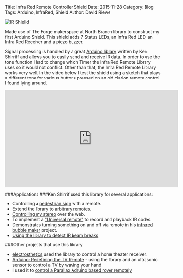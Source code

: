 Title: Infra Red Remote Controller Shield
Date: 2015-11-28
Category: Blog
Tags: Arduino, InfraRed, Shield
Author: David Riewe

![IR Shielld](/images/irshield.jpg)

Made use of The Forge makerspace at North Branch library to construct my first Arduino Shield. This shield adds 7 Status LEDs, an Infra Red LED, an Infra Red Receiver and a piezo buzzer.

Signal processing is handled by a great [Arduino library](https://github.com/shirriff/Arduino-IRremote) written by Ken Shirriff and allows you to easily send and receive IR data. In order to use the tone function I had to change which Timer the Infra Red Remote Library uses so it would not conflict. Other than that, the Infra Red Remote Library works very well. In the video below I test the shield using a sketch that plays a different tone for various buttons pressed on an old clarion remote control I found lying around.

<iframe width="560" height="315" src="https://www.youtube.com/embed/2N15Wiu5OVM" frameborder="0" allowfullscreen></iframe>

###Applications
###Ken Shirrif used this library for several applications:

-  Controlling a [pedestrian sign](http://arcfn.com/2010/01/dont-walk-controlling-pedestrian-sign.html) with a remote.
-  Extend the library to [arbitrary remotes](http://arcfn.com/2010/01/using-arbitrary-remotes-with-arduino.html).
-  [Controlling my stereo](http://arcfn.com/2009/11/controlling-your-stereo-over-web-with.html) over the web.
-  To implement a ["Universal remote"](http://arcfn.com/2009/09/arduino-universal-remote-record-and.html) to record and playback IR codes.
-  Demonstrates turning something on and off via remote in
   his [infrared bubble maker](http://arcfn.com/2009/11/ir-bubbles-controlling-relay-with.html) project.
-  [Using the library to detect IR beam breaks](http://www.arcfn.com/2010/03/detecting-ir-beam-break-with-arduino-ir.html)

###Other projects that use this library

-  [electrosthetics](http://electrosthetics.blogspot.com/2009/11/arduino-universal-remote-and-more.html) used the library to control a home theater receiver.
-  [Arduino: Redefining the TV Remote](http://luckylarry.co.uk/2010/06/arduino-redefining-the-tv-remote/) - using the library and an ultrasonic sensor to control a TV by
   waving your hand
-  I used it to [control a Parallax Adruino based rover remotely](/infra-red-controlled-robot.html)